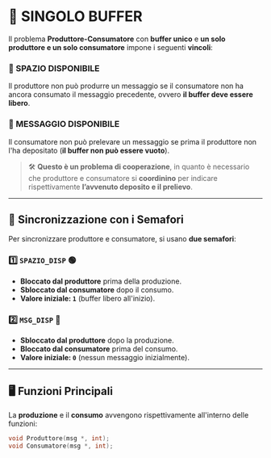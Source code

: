 
# 📌 SINGOLO BUFFER  

Il problema **Produttore-Consumatore** con **buffer unico** e **un solo produttore e un solo consumatore** impone i seguenti **vincoli**:  

### 🔴 SPAZIO DISPONIBILE  
Il produttore non può produrre un messaggio se il consumatore non ha ancora consumato il messaggio precedente, ovvero **il buffer deve essere libero**.  

### 🔵 MESSAGGIO DISPONIBILE  
Il consumatore non può prelevare un messaggio se prima il produttore non l'ha depositato (**il buffer non può essere vuoto**).  

> 🛠 **Questo è un problema di cooperazione**, in quanto è necessario che produttore e consumatore si **coordinino** per indicare rispettivamente **l’avvenuto deposito e il prelievo**.

---

## 🔄 Sincronizzazione con i Semafori  

Per sincronizzare produttore e consumatore, si usano **due semafori**:

### 1️⃣ `SPAZIO_DISP` 🟢  
- **Bloccato dal produttore** prima della produzione.  
- **Sbloccato dal consumatore** dopo il consumo.  
- **Valore iniziale: `1`** (buffer libero all'inizio).  

### 2️⃣ `MSG_DISP` 🔴  
- **Sbloccato dal produttore** dopo la produzione.  
- **Bloccato dal consumatore** prima del consumo.  
- **Valore iniziale: `0`** (nessun messaggio inizialmente).  

---

## 🖥 Funzioni Principali  

La **produzione** e il **consumo** avvengono rispettivamente all'interno delle funzioni:  

```c
void Produttore(msg *, int);
void Consumatore(msg *, int);

